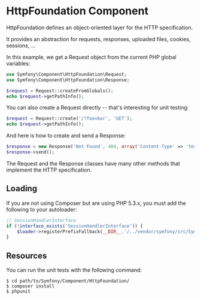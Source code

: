 HttpFoundation Component
========================

HttpFoundation defines an object-oriented layer for the HTTP specification.

It provides an abstraction for requests, responses, uploaded files, cookies,
sessions, ...

In this example, we get a Request object from the current PHP global
variables:

```php
use Symfony\Component\HttpFoundation\Request;
use Symfony\Component\HttpFoundation\Response;

$request = Request::createFromGlobals();
echo $request->getPathInfo();
```

You can also create a Request directly -- that's interesting for unit testing:

```php
$request = Request::create('/?foo=bar', 'GET');
echo $request->getPathInfo();
```

And here is how to create and send a Response:

```php
$response = new Response('Not Found', 404, array('Content-Type' => 'text/plain'));
$response->send();
```

The Request and the Response classes have many other methods that implement
the HTTP specification.

Loading
-------

If you are not using Composer but are using PHP 5.3.x, you must add the following to your autoloader:

```php
// SessionHandlerInterface
if (!interface_exists('SessionHandlerInterface')) {
    $loader->registerPrefixFallback(__DIR__.'/../vendor/symfony/src/Symfony/Component/HttpFoundation/Resources/stubs');
}
```

Resources
---------

You can run the unit tests with the following command:

    $ cd path/to/Symfony/Component/HttpFoundation/
    $ composer install
    $ phpunit
